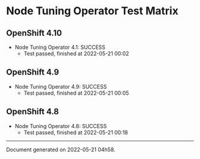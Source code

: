 
Node Tuning Operator Test Matrix
================================

OpenShift 4.10
--------------



* Node Tuning Operator 4.1: SUCCESS
  - Test passed, finished at 2022-05-21 00:02






OpenShift 4.9
-------------



* Node Tuning Operator 4.9: SUCCESS
  - Test passed, finished at 2022-05-21 00:05






OpenShift 4.8
-------------



* Node Tuning Operator 4.8: SUCCESS
  - Test passed, finished at 2022-05-21 00:18






---
Document generated on 2022-05-21 04h58.
